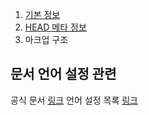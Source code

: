 1. [기본 정보](https://github.com/websbangjuyoung/test/blob/master/theme/webs202003/001_base.md) 
2. [HEAD 메타 정보](https://github.com/websbangjuyoung/test/blob/master/theme/webs202003/002_head_meta_info.md) 
3. 마크업 구조

## 문서 언어 설정 관련
공식 문서 [링크](https://www.w3.org/International/articles/language-tags/)
언어 설정 목록 [링크](https://www.iana.org/assignments/language-subtag-registry/language-subtag-registry)
